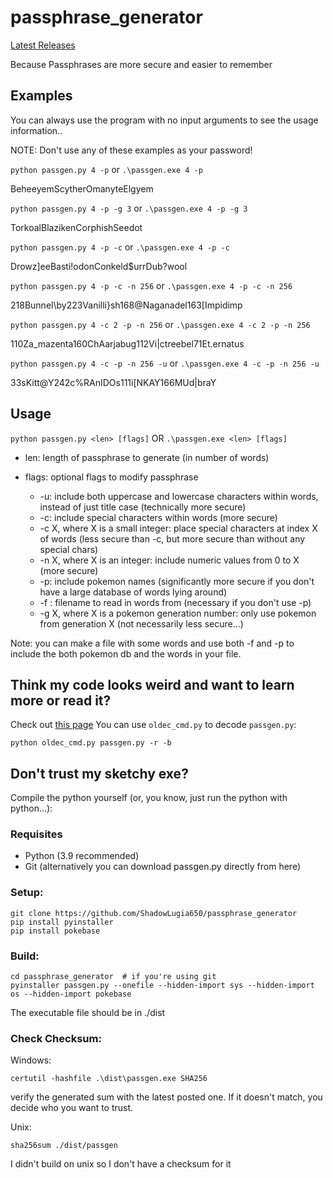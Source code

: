 # passphrase_generator
[Latest Releases](https://github.com/ShadowLugia650/passphrase_generator/releases)

Because Passphrases are more secure and easier to remember


## Examples
You can always use the program with no input arguments to see the usage information..

NOTE: Don't use any of these examples as your password!

`python passgen.py 4 -p` or `.\passgen.exe 4 -p`

BeheeyemScytherOmanyteElgyem

`python passgen.py 4 -p -g 3` or `.\passgen.exe 4 -p -g 3`

TorkoalBlazikenCorphishSeedot

`python passgen.py 4 -p -c` or `.\passgen.exe 4 -p -c`

Drowz]eeBasti!odonConkeld$urrDub?wool

`python passgen.py 4 -p -c -n 256` or `.\passgen.exe 4 -p -c -n 256`

218Bunnel\by223Vanilli}sh168@Naganadel163[Impidimp

`python passgen.py 4 -c 2 -p -n 256` or `.\passgen.exe 4 -c 2 -p -n 256`

110Za_mazenta160ChAarjabug112Vi|ctreebel71Et.ernatus

`python passgen.py 4 -c -p -n 256 -u` or `.\passgen.exe 4 -c -p -n 256 -u`

33sKitt@Y242c%RAnIDOs111i[NKAY166MUd|braY


## Usage
`python passgen.py <len> [flags]` OR `.\passgen.exe <len> [flags]`
  
* len: length of passphrase to generate (in number of words)
  
* flags: optional flags to modify passphrase
  * -u: include both uppercase and lowercase characters within words, instead of just title case (technically more secure)
  * -c: include special characters within words (more secure)
  * -c X, where X is a small integer: place special characters at index X of words (less secure than -c, but more secure than without any special chars)
  * -n X, where X is an integer: include numeric values from 0 to X (more secure)
  * -p: include pokemon names (significantly more secure if you don't have a large database of words lying around)
  * -f <filename>: filename to read in words from (necessary if you don't use -p)
  * -g X, where X is a pokemon generation number: only use pokemon from generation X (not necessarily less secure...)
  
Note: you can make a file with some words and use both -f and -p to include the both pokemon db and the words in your file.

## Think my code looks weird and want to learn more or read it?
Check out [this page](https://github.com/ShadowLugia650/olop)
You can use `oldec_cmd.py` to decode `passgen.py`:
```
python oldec_cmd.py passgen.py -r -b
```
  
## Don't trust my sketchy exe?
Compile the python yourself (or, you know, just run the python with python...): 

### Requisites
- Python (3.9 recommended)
- Git (alternatively you can download passgen.py directly from here)

### Setup:
```
git clone https://github.com/ShadowLugia650/passphrase_generator
pip install pyinstaller
pip install pokebase
```

### Build:
```
cd passphrase_generator  # if you're using git
pyinstaller passgen.py --onefile --hidden-import sys --hidden-import os --hidden-import pokebase
```
The executable file should be in ./dist
  
### Check Checksum:
  
Windows:
```
certutil -hashfile .\dist\passgen.exe SHA256
```
verify the generated sum with the latest posted one. If it doesn't match, you decide who you want to trust.
  
Unix:
```
sha256sum ./dist/passgen
```
I didn't build on unix so I don't have a checksum for it
